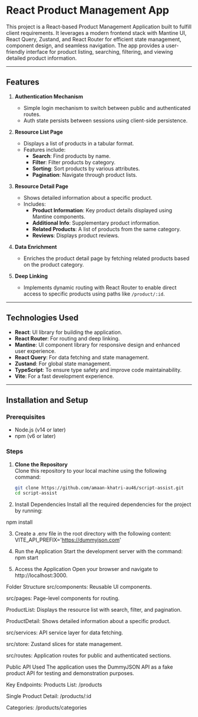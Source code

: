 # React Product Management App

This project is a React-based Product Management Application built to fulfill client requirements. It leverages a modern frontend stack with Mantine UI, React Query, Zustand, and React Router for efficient state management, component design, and seamless navigation. The app provides a user-friendly interface for product listing, searching, filtering, and viewing detailed product information.

---

## Features

1. **Authentication Mechanism**
   - Simple login mechanism to switch between public and authenticated routes.
   - Auth state persists between sessions using client-side persistence.

2. **Resource List Page**
   - Displays a list of products in a tabular format.
   - Features include:
     - **Search**: Find products by name.
     - **Filter**: Filter products by category.
     - **Sorting**: Sort products by various attributes.
     - **Pagination**: Navigate through product lists.

3. **Resource Detail Page**
   - Shows detailed information about a specific product.
   - Includes:
     - **Product Information**: Key product details displayed using Mantine components.
     - **Additional Info**: Supplementary product information.
     - **Related Products**: A list of products from the same category.
     - **Reviews**: Displays product reviews.

4. **Data Enrichment**
   - Enriches the product detail page by fetching related products based on the product category.

5. **Deep Linking**
   - Implements dynamic routing with React Router to enable direct access to specific products using paths like `/product/:id`.

---

## Technologies Used

- **React**: UI library for building the application.
- **React Router**: For routing and deep linking.
- **Mantine**: UI component library for responsive design and enhanced user experience.
- **React Query**: For data fetching and state management.
- **Zustand**: For global state management.
- **TypeScript**: To ensure type safety and improve code maintainability.
- **Vite**: For a fast development experience.

---

## Installation and Setup

### Prerequisites
- Node.js (v14 or later)
- npm (v6 or later)

### Steps

1. **Clone the Repository**  
   Clone this repository to your local machine using the following command:
   ```bash
   git clone https://github.com/amaan-khatri-au46/script-assist.git
   cd script-assist


2. Install Dependencies
Install all the required dependencies for the project by running:

npm install


3. Create a .env file in the root directory with the following content:
VITE_API_PREFIX='https://dummyjson.com'

4. Run the Application
Start the development server with the command:
npm start


5. Access the Application
Open your browser and navigate to http://localhost:3000.


Folder Structure
src/components: Reusable UI components.

src/pages: Page-level components for routing.

ProductList: Displays the resource list with search, filter, and pagination.

ProductDetail: Shows detailed information about a specific product.

src/services: API service layer for data fetching.

src/store: Zustand slices for state management.

src/routes: Application routes for public and authenticated sections.



Public API Used
The application uses the DummyJSON API as a fake product API for testing and demonstration purposes.

Key Endpoints:
Products List: /products

Single Product Detail: /products/:id

Categories: /products/categories